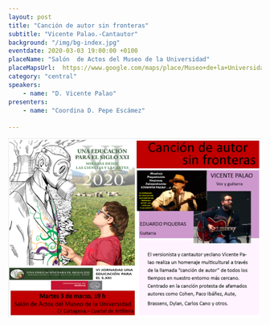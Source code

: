 ```yaml
---
layout: post
title: "Canción de autor sin fronteras"
subtitle: "Vicente Palao.-Cantautor"
background: "/img/bg-index.jpg"
eventdate: 2020-03-03 19:00:00 +0100
placeName: "Salón  de Actos del Museo de la Universidad"
placeMapsUrl:  https://www.google.com/maps/place/Museo+de+la+Universidad+de+Murcia/@37.9788214,-1.1342164,15z/data=!4m2!3m1!1s0x0:0x1dcd21aefa4eed30?sa=X&ved=2ahUKEwiXzpqe2-nmAhWLohQKHfTKBncQ_BIwDXoECAgQCA
category: "central"
speakers:
    - name: "D. Vicente Palao"
presenters:
    - name: "Coordina D. Pepe Escámez"
   
---
```

 
![cartel](/img/posts/vicentemurcia.png) 
